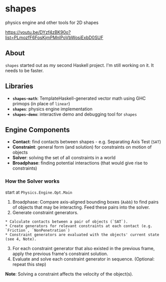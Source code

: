 # shapes #

physics engine and other tools for 2D shapes

https://youtu.be/DYzf4zBK90o?list=PLmozfF6FosKjmPMnlPoVbWosiExbD0SUF

## About ##

`shapes` started out as my second Haskell project. I'm still working on it. It needs to be faster.

## Libraries ##
  
  * **`shapes-math`**: TemplateHaskell-generated vector math using GHC primops (in place of `linear`)
  * **`shapes`**: physics engine implementation
  * **`shapes-demo`**: interactive demo and debugging tool for `shapes`

## Engine Components ##

  * **Contact**: find contacts between shapes - e.g. Separating Axis Test (`SAT`)
  * **Constraint**: general form (and solution) for constraints on motion of objects
  * **Solver**: solving the set of all constraints in a world
  * **Broadphase**: finding potential interactions (that would give rise to constraints)

### How the Solver works ###
  start at `Physics.Engine.Opt.Main`

  1. Broadphase: Compare axis-aligned bounding boxes (`Aabb`) to find pairs of objects that may be interacting. Feed these pairs into the solver.
  2. Generate constraint generators. 

    * Calculate contacts between a pair of objects (`SAT`).
    * Create generators for relevant constraints at each contact (e.g. `Friction`, `NonPenetration`)
    * Constraint generators are evaluated with the objects' current state (see 4, Note).

  3. For each constraint generator that also existed in the previous frame,
     apply the previous frame's constraint solution.
  4. Evaluate and solve each constraint generator in sequence. (Optional: repeat this step)
  
  **Note**: Solving a constraint affects the velocity of the object(s).
